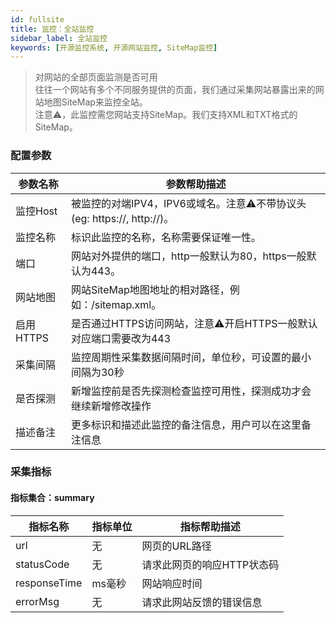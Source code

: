 ```yaml
---
id: fullsite  
title: 监控：全站监控      
sidebar_label: 全站监控   
keywords: [开源监控系统, 开源网站监控, SiteMap监控]
---
```


> 对网站的全部页面监测是否可用    
> 往往一个网站有多个不同服务提供的页面，我们通过采集网站暴露出来的网站地图SiteMap来监控全站。   
> 注意⚠️，此监控需您网站支持SiteMap。我们支持XML和TXT格式的SiteMap。     

### 配置参数

| 参数名称      | 参数帮助描述 |
| ----------- | ----------- |
| 监控Host     | 被监控的对端IPV4，IPV6或域名。注意⚠️不带协议头(eg: https://, http://)。 |
| 监控名称     | 标识此监控的名称，名称需要保证唯一性。  |
| 端口        | 网站对外提供的端口，http一般默认为80，https一般默认为443。  |
| 网站地图     | 网站SiteMap地图地址的相对路径，例如：/sitemap.xml。  |
| 启用HTTPS   | 是否通过HTTPS访问网站，注意⚠️开启HTTPS一般默认对应端口需要改为443  |
| 采集间隔    | 监控周期性采集数据间隔时间，单位秒，可设置的最小间隔为30秒  |
| 是否探测    | 新增监控前是否先探测检查监控可用性，探测成功才会继续新增修改操作  |
| 描述备注    | 更多标识和描述此监控的备注信息，用户可以在这里备注信息  |

### 采集指标

#### 指标集合：summary

| 指标名称      | 指标单位 | 指标帮助描述 |
| ----------- | ----------- | ----------- |
| url         | 无 | 网页的URL路径 |
| statusCode  | 无 | 请求此网页的响应HTTP状态码 |
| responseTime   | ms毫秒 | 网站响应时间 |
| errorMsg     | 无 | 请求此网站反馈的错误信息 |

